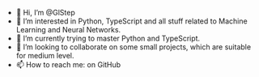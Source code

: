 - 👋 Hi, I’m @GlStep
- 👀 I’m interested in Python, TypeScript and all stuff related to Machine Learning and Neural Networks.
- 🌱 I’m currently trying to master Python and TypeScript.
- 💞️ I’m looking to collaborate on some small projects, which are suitable for medium level.
- 📫 How to reach me: on GitHub

<!---
GlStep/GlStep is a ✨ special ✨ repository because its `README.md` (this file) appears on your GitHub profile.
You can click the Preview link to take a look at your changes.
--->
